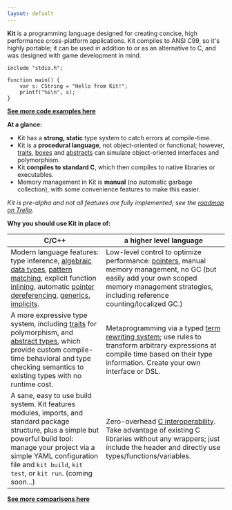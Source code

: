 ```yaml
---
layout: default
---
```


**Kit** is a programming language designed for creating concise, high performance cross-platform applications. Kit compiles to ANSI C99, so it's highly portable; it can be used in addition to or as an alternative to C, and was designed with game development in mind.


~~~kit
include "stdio.h";

function main() {
    var s: CString = "Hello from Kit!";
    printf("%s\n", s);
}
~~~


**[See more code examples here](examples.html)**

**At a glance:**

* Kit has a **strong, static** type system to catch errors at compile-time.
* Kit is a **procedural language**, not object-oriented or functional; however, [traits](examples.html#traits), [boxes](examples.html#boxes) and [abstracts](examples.html#abstracts) can simulate object-oriented interfaces and polymorphism.
* Kit **compiles to standard C**, which then compiles to native libraries or executables.
* Memory management in Kit is **manual** (no automatic garbage collection), with some convenience features to make this easier.

*Kit is pre-alpha and not all features are fully implemented; see the [roadmap on Trello](https://trello.com/b/Bn9H0fzk/kit).*

**Why you should use Kit in place of:**

| C/C++ | a higher level language |
| --- | --- |
| Modern language features: type inference, [algebraic data types](examples.html#enumsalgebraic-data-types), [pattern matching](examples.html#match), explicit function [inlining](examples.html#inline), automatic [pointer dereferencing](examples.html#pointers), [generics](examples.html#generics), [implicits](examples.html#implicits). | Low-level control to optimize performance: [pointers](examples.html#pointers), manual memory management, no GC (but easily add your own scoped memory management strategies, including reference counting/localized GC.) |
| A more expressive type system, including [traits](examples.html#traits) for polymorphism, and [abstract types](examples.html#abstracts), which provide custom compile-time behavioral and type checking semantics to existing types with no runtime cost. | Metaprogramming via a typed [term rewriting system](examples.html#term-rewriting); use rules to transform arbitrary expressions at compile time based on their type information. Create your own interface or DSL. |
| A sane, easy to use build system. Kit features modules, imports, and standard package structure, plus a simple but powerful build tool: manage your project via a simple YAML configuration file and `kit build`, `kit test`, or `kit run`. (coming soon...) | Zero-overhead [C interoperability](examples.html#c-interoperability). Take advantage of existing C libraries without any wrappers; just include the header and directly use types/functions/variables. |

**[See more comparisons here](comparisons.html)**
